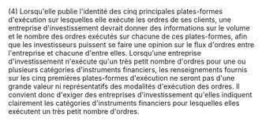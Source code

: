 (4) Lorsqu'elle publie l'identité des cinq principales plates-formes d'exécution sur lesquelles elle exécute les ordres de ses clients, une entreprise d'investissement devrait donner des informations sur le volume et le nombre des ordres exécutés sur chacune de ces plates-formes, afin que les investisseurs puissent se faire une opinion sur le flux d'ordres entre l'entreprise et chacune d'entre elles. Lorsqu'une entreprise d'investissement n'exécute qu'un très petit nombre d'ordres pour une ou plusieurs catégories d'instruments financiers, les renseignements fournis sur les cinq premières plates-formes d'exécution ne seront pas d'une grande valeur ni représentatifs des modalités d'exécution des ordres. Il convient donc d'exiger des entreprises d'investissement qu'elles indiquent clairement les catégories d'instruments financiers pour lesquelles elles exécutent un très petit nombre d'ordres.